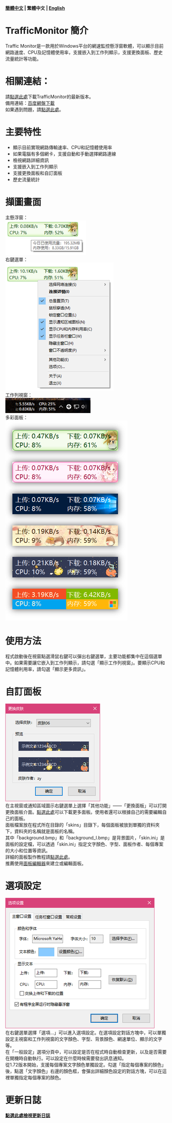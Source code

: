 **[簡體中文](https://github.com/zhongyang219/TrafficMonitor/blob/master/README.md) | 繁體中文 | [English](https://github.com/zhongyang219/TrafficMonitor/blob/master/README_en-us.md)**<br>
# TrafficMonitor 簡介
Traffic Monitor是一款用於Windows平台的網速監控懸浮窗軟體，可以顯示目前網路速度、CPU及記憶體使用率，支援嵌入到工作列顯示，支援更換面板、歷史流量統計等功能。<br>
# 相關連結：<br>
請[點選此處](https://github.com/zhongyang219/TrafficMonitor/releases)下載TrafficMonitor的最新版本。<br>
備用連結：[百度網盤下載](https://pan.baidu.com/s/1c1LkPQ4)<br>
如果遇到問題，請[點選此處](https://github.com/zhongyang219/TrafficMonitor/blob/master/Help.md)。

# 主要特性
* 顯示目前實現網路傳輸速率、CPU和記憶體使用率<br>
* 如果電腦有多個網卡，支援自動和手動選擇網路連線<br>
* 檢視網路詳細資訊<br>
* 支援嵌入到工作列顯示<br>
* 支援更換面板和自訂面板<br>
* 歷史流量統計<br>
# 擷圖畫面
主懸浮窗：<br>
![](https://github.com/zhongyang219/TrafficMonitor/raw/master/Screenshots/main1.png)<br>
右鍵選單：<br>
![](https://github.com/zhongyang219/TrafficMonitor/raw/master/Screenshots/main.png)<br>
工作列視窗：<br>
![](https://github.com/zhongyang219/TrafficMonitor/raw/master/Screenshots/taskbar.PNG)<br>
多彩面板：<br>
![](https://github.com/zhongyang219/TrafficMonitor/raw/master/Screenshots/skins.PNG)<br>
# 使用方法
程式啟動後在視窗點選滑鼠右鍵可以彈出右鍵選單，主要功能都集中在這個選單中。如果需要讓它嵌入到工作列顯示，請勾選「顯示工作列視窗」。要顯示CPU和記憶體利用率，請勾選「顯示更多資訊」。
# 自訂面板
![](https://github.com/zhongyang219/TrafficMonitor/raw/master/Screenshots/selecte_skin.png)<br>
在主視窗或通知區域圖示右鍵選單上選擇「其他功能」——「更換面板」可以打開更換面板介面。[點選此處](https://github.com/zhongyang219/TrafficMonitorSkin/blob/master/面板下載.md)可以下載更多面板。使用者還可以根據自己的需要編輯自己的面板。<br>
面板檔案放在程式所在目錄的「skins」目錄下，每個面板被放到單獨的資料夾下，資料夾的名稱就是面板的名稱。<br>
其中「background.bmp」和「background_l.bmp」是背景圖片，「skin.ini」是面板的設定檔，可以透過「skin.ini」指定文字顏色、字型、面板作者、每個專案的大小和位置等資訊。<br>
詳細的面板製作教程請[點選此處](https://github.com/zhongyang219/TrafficMonitor/blob/master/面板製作教程.md)。<br>
推薦使用[面板編輯器](https://github.com/zhongyang219/TrafficMonitorSkinEditor/releases)來建立或編輯面板。<br>
# 選項設定
![](https://github.com/zhongyang219/TrafficMonitor/raw/master/Screenshots/option.png)<br>
在右鍵選單選擇「選項...」可以進入選項設定。在選項設定對話方塊中，可以單獨設定主視窗和工作列視窗的文字顏色、字型、背景顏色、網速單位、顯示的文字等。<br>
在「一般設定」選項分頁中，可以設定是否在程式時自動檢查更新，以及是否需要在開機時自動執行。可以設定在什麼時候需要發出訊息通知。<br>
從1.72版本開始，支援每個專案文字顏色單獨設定。勾選「指定每個專案的顏色」後，點選「文字顏色」右邊的顏色框，會彈出詳細顏色設定的對話方塊，可以在這裡單獨指定每個專案的顏色。<br>
# 更新日誌
**[點選此處檢視更新日誌](https://github.com/zhongyang219/TrafficMonitor/blob/master/UpdateLog/update_log.md)**

